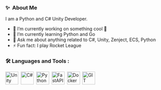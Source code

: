 ### ✨&nbsp; About Me

I am a Python and C# Unity Developer. 

- 🔭 I’m currently working on something cool 👻
- 🌱 I’m currently learning Python and Go
- 💬 Ask me about anything related to C#, Unity, Zenject, ECS, Python
- ⚡ Fun fact: I play Rocket League

### :hammer_and_wrench: Languages and Tools :

<div>
  <img src="https://companieslogo.com/img/orig/U-ea48bc1d.png?t=1634728034" title="Unity" height="40" />&nbsp;
  <img src="https://burinal.ru/wp-content/uploads/FkQMizTCUxOV28YBgS4RJdq_JUL9R3z2.png" title="C#" height="40" />&nbsp;
  <img src="https://d3mxt5v3yxgcsr.cloudfront.net/courses/15007/course_15007_image.png" title="Python" height="40" />&nbsp;
  <img src="https://storage.googleapis.com/replit/images/1678389482399_2c4b63c84cd508867435e64ce6545181.png" alt="FastAPI" height="40" />&nbsp;
  <img src="https://cdn-icons-png.flaticon.com/512/919/919853.png" alt="Docker" height="40" />&nbsp;
  <img src="https://developer.bentley.com/_next/static/images/Git_icon-305be34a91099bc3c99973b49684d23b.png" alt="GIT" height="40" />&nbsp;
</div>
